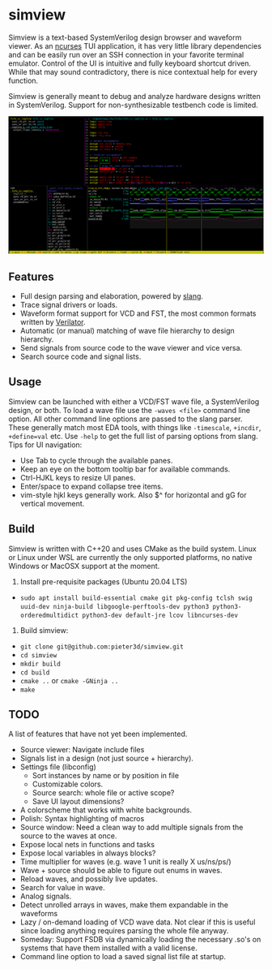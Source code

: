 # simview
Simview is a text-based SystemVerilog design browser and waveform viewer. As an
[ncurses](https://en.wikipedia.org/wiki/Ncurses) TUI application, it has very little library
dependencies and can be easily run over an SSH connection in your favorite terminal emulator.
Control of the UI is intuitive and fully keyboard shortcut driven. While that may sound
contradictory, there is nice contextual help for every function.

Simview is generally meant to debug and analyze hardware designs written in SystemVerilog. Support
for non-synthesizable testbench code is limited.

![Screenshot](simview.png)

## Features
* Full design parsing and elaboration, powered by [slang](https://github.com/MikePopoloski/slang).
* Trace signal drivers or loads.
* Waveform format support for VCD and FST, the most common formats written by [Verilator](https://github.com/verilator/verilator).
* Automatic (or manual) matching of wave file hierarchy to design hierarchy.
* Send signals from source code to the wave viewer and vice versa.
* Search source code and signal lists.

## Usage
Simview can be launched with either a VCD/FST wave file, a SystemVerilog design, or both. To load a
wave file use the `-waves <file>` command line option. All other command line options are passed to
the slang parser. These generally match most EDA tools, with things like `-timescale`, `+incdir`,
    `+define=val` etc. Use `-help` to get the full list of parsing options from slang.
Tips for UI navigation:
  * Use Tab to cycle through the available panes.
  * Keep an eye on the bottom tooltip bar for available commands.
  * Ctrl-HJKL keys to resize UI panes.
  * Enter/space to expand collapse tree items.
  * vim-style hjkl keys generally work. Also $^ for horizontal and gG for vertical movement.

## Build
Simview is written with C++20 and uses CMake as the build system. Linux or Linux under WSL are
currently the only supported platforms, no native Windows or MacOSX support at the moment.

1. Install pre-requisite packages (Ubuntu 20.04 LTS)
  * `sudo apt install build-essential cmake git pkg-config tclsh swig uuid-dev ninja-build
      libgoogle-perftools-dev python3 python3-orderedmultidict python3-dev default-jre lcov libncurses-dev`
1. Build simview:
  * `git clone git@github.com:pieter3d/simview.git`
  * `cd simview`
  * `mkdir build`
  * `cd build`
  * `cmake ..` or `cmake -GNinja ..`
  * `make`

## TODO
A list of features that have not yet been implemented.
* Source viewer: Navigate include files
* Signals list in a design (not just source + hierarchy).
* Settings file (libconfig)
  * Sort instances by name or by position in file
  * Customizable colors.
  * Source search: whole file or active scope?
  * Save UI layout dimensions?
* A colorscheme that works with white backgrounds.
* Polish: Syntax highlighting of macros
* Source window: Need a clean way to add multiple signals from the source to the waves at once.
* Expose local nets in functions and tasks
* Expose local variables in always blocks?
* Time multiplier for waves (e.g. wave 1 unit is really X us/ns/ps/)
* Wave + source should be able to figure out enums in waves.
* Reload waves, and possibly live updates.
* Search for value in wave.
* Analog signals.
* Detect unrolled arrays in waves, make them expandable in the waveforms
* Lazy / on-demand loading of VCD wave data. Not clear if this is useful since
  loading anything requires parsing the whole file anyway.
* Someday: Support FSDB via dynamically loading the necessary .so's on systems
  that have them installed with a valid license.
* Command line option to load a saved signal list file at startup.
